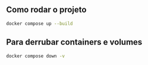 ## Como rodar o projeto

```bash
docker compose up --build
```

## Para derrubar containers e volumes

```bash
docker compose down -v
```
